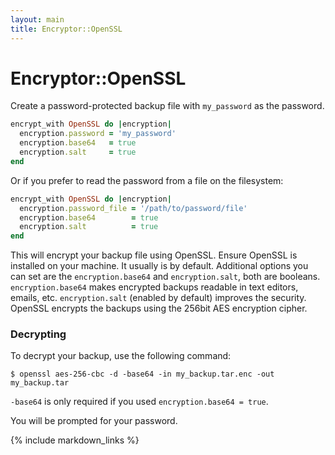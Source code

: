 ```yaml
---
layout: main
title: Encryptor::OpenSSL
---
```


Encryptor::OpenSSL
==================

Create a password-protected backup file with `my_password` as the password.

``` rb
encrypt_with OpenSSL do |encryption|
  encryption.password = 'my_password'
  encryption.base64   = true
  encryption.salt     = true
end
```

Or if you prefer to read the password from a file on the filesystem:

``` rb
encrypt_with OpenSSL do |encryption|
  encryption.password_file = '/path/to/password/file'
  encryption.base64        = true
  encryption.salt          = true
end
```

This will encrypt your backup file using OpenSSL. Ensure OpenSSL is installed on your machine. It usually is by default.
Additional options you can set are the `encryption.base64` and `encryption.salt`, both are booleans. `encryption.base64`
makes encrypted backups readable in text editors, emails, etc. `encryption.salt` (enabled by default) improves the security.
OpenSSL encrypts the backups using the 256bit AES encryption cipher.

### Decrypting

To decrypt your backup, use the following command:

    $ openssl aes-256-cbc -d -base64 -in my_backup.tar.enc -out my_backup.tar

`-base64` is only required if you used `encryption.base64 = true`.

You will be prompted for your password.


{% include markdown_links %}
